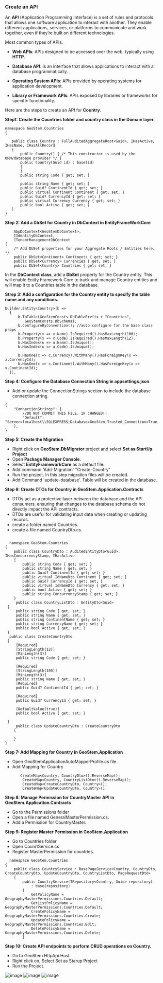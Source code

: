 ### Create an API
An **API** (Application Programming Interface) is a set of rules and protocols that allows one software application to interact with another. They enable different applications, services, or platforms to communicate and work together, even if they’re built on different technologies.

Most common types of APIs. 
- **Web APIs**: APIs designed to be accessed over the web, typically using **HTTP**.

 - **Database API**: Is an interface that allows applications to interact with a database programmatically. 
 
- **Operating System APIs**: APIs provided by operating systems for application development.
 - **Library or Framework APIs**: APIs exposed by libraries or frameworks for specific functionality.
 

Here are the steps to create an API for **Country**. 

 **Step1: Create the Countries folder and country class in the Domain layer.** 

 ```
namespace GeoStem.Countries
{
 
    public class Country : FullAuditedAggregateRoot<Guid>, IHasActive, IHasName, IHasAllRecord
    {
        public Country() { /* This constructor is used by the ORM/database provider */ }
        public Country(Guid id) : base(id)
        {
        }
        public string Code { get; set; }

        public string Name { get; set; }
        public Guid? ContinentId { get; set; }
        public virtual Continent Continent { get; set; }
        public Guid? CurrencyId { get; set; }
        public virtual Currency Currency { get; set; }
        public bool Active { get; set; }
    }
}
```

**Step 2: Add a DbSet for Country in DbContext in EntityFrameWorkCore**

```public class GeoStemDbContext :
    AbpDbContext<GeoStemDbContext>,
    IIdentityDbContext,
    ITenantManagementDbContext
{
    /* Add DbSet properties for your Aggregate Roots / Entities here. */
    public DbSet<Continent> Continents { get; set; }
    public DbSet<Currency> Currencies { get; set; }
    public DbSet<Country> Countries { get; set; }
```
In the **DbContext class**, add a **DbSet** property for the Country entity. This will enable Entity Framework Core to track and manage Country entities and will map it to a Countries table in the database.

**Strep 3: Add a configuration for the Country entity to specify the table name and any conditions.**
```
builder.Entity<Country>(b =>
  {
      b.ToTable(GeoStemConsts.DbTablePrefix + "Countries",
         GeoStemConsts.DbSchema);
      b.ConfigureByConvention(); //auto configure for the base class props
      b.Property(x => x.Name).IsRequired().HasMaxLength(100);
      b.Property(x => x.Code).IsRequired().HasMaxLength(12);
      b.HasIndex(u => u.Name).IsUnique();
      b.HasIndex(u => u.Code).IsUnique();

      b.HasOne(c => c.Currency).WithMany().HasForeignKey(x => x.CurrencyId);
      b.HasOne(c => c.Continent).WithMany().HasForeignKey(x => x.ContinentId);
  });
```
**Step 4: Configure the Database Connection String in appsettings.json** 
- Add or update the ConnectionStrings section to include the database connection string.
```
{
    "ConnectionStrings": {
        //DO NOT COMMIT THIS FILE, IF CHANGED!!
        "Default": "Server=localhost\\SQLEXPRESS;Database=GeoStem;Trusted_Connection=True;TrustServerCertificate=True"
    },
}
```
**Step 5: Create the Migration**
- Right click on **GeoStem.DbMigrator** project and select **Set as StartUp Project**
- Open **Package Manager Console**.
- Select **EntityFrameworkCore** as a default file.
- Add command 'Add-Migration' "Create-Country"
- Run the project.
  In this step migration files will be created.
- Add Command 'update-database'.
  Table will be created in the database.

**Step 6: Create DTOs for Country in GeoStem.Application.Contracts**
- DTOs act as a protective layer between the database and the API consumers, ensuring that changes to the database schema do not directly impact the API contracts.
- DTOs are useful for validating input data when creating or updating records.
- create a folder named Countries.
- create a file named CountryDto.cs.

```
  
  namespace GeoStem.Countries
{
    public class CountryDto : AuditedEntityDto<Guid>, IHasConcurrencyStamp, IHasActive
    {
        public string Code { get; set; }
        public string Name { get; set; }
        public Guid? ContinentId { get; set; }
        public virtual IdNameDto Continent { get; set; }
        public Guid? CurrencyId { get; set; }
        public virtual IdNameDto Currency { get; set; }
        public bool Active { get; set; }
        public string ConcurrencyStamp { get; set; }
    }
     public class CountryListDto : EntityDto<Guid>
 {
     public string Code { get; set; }
     public string Name { get; set; }
     public string ContinentName { get; set; }
     public string CurrencyName { get; set; }
     public bool Active { get; set; }     
 }
  public class CreateCountryDto
 {
     [Required]
     [StringLength(12)]
     [MinLength(3)]
     public string Code { get; set; }

     [Required]
     [StringLength(100)]
     [MinLength(3)]
     public string Name { get; set; }
     [Required]
     public Guid? ContinentId { get; set; }

     [Required]
     public Guid? CurrencyId { get; set; }

     [DefaultValue(true)]
     public bool Active { get; set; }

 }
     public class UpdateCountryDto : CreateCountryDto
    {

    }
}
```

**Step 7: Add Mapping for Country in GeoStem.Application**
- Open GeoStemApplicationAutoMapperProfile.cs file
- Add Mapping for Country

```
       CreateMap<Country, CountryDto>().ReverseMap();
        CreateMap<Country, CountryListDto>().ReverseMap();
        CreateMap<CreateCountryDto, Country>();
        CreateMap<UpdateCountryDto, Country>();
```   

**Step 8: Manage Permission for CountryMaster API in GeoStem.Application.Contracts**
- Go to the Permissions folder
- Open a file named GeneralMasterPermission.cs.
- Add a Permission for CountryMaster.
  
  
**Step 9: Register Master Permission in GeoStem.Application**
- Go to Countries folder
- Open CounrtService.cs
- Register MasterPermission for countries.

```
  namespace GeoStem.Countries
{
    public class CountryService : BasePageService<Country, CountryDto, CreateCountryDto, UpdateCountryDto, CountryListDto, PageRequestDto>
    {
        public CountryService(IRepository<Country, Guid> repository)
            : base(repository)
        {
            GetPolicyName = GeographyMasterPermissions.Countries.Default;
            GetListPolicyName = GeographyMasterPermissions.Countries.Default;
            CreatePolicyName = GeographyMasterPermissions.Countries.Create;
            UpdatePolicyName = GeographyMasterPermissions.Countries.Edit;
            DeletePolicyName = GeographyMasterPermissions.Countries.Delete;
        }
```

**Step 10: Create API endpoints to perform CRUD operations on Country.** 
- Go to GeoStem.HttpApi.Host
- Right click on, Select Set as Starup Project
- Run the Project.

![image](https://github.com/user-attachments/assets/1b5119d7-0d48-4933-8f74-68b0f4617c18)
![image](https://github.com/user-attachments/assets/3a75bc2d-42b5-4b6c-b262-34839601a784)
![image](https://github.com/user-attachments/assets/30fadd58-ea77-46ce-9366-59879d4170b3)



    
    






    


